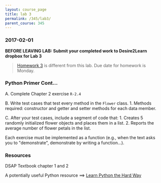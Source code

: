 ```yaml
---
layout: course_page
title: lab 3
permalink: /345/lab3/
parent_course: 345
---
```


### 2017-02-01

**BEFORE LEAVING LAB: Submit your completed work to Desire2Learn dropbox for Lab 3**

> [Homework 3](/345/hw3/) is different from this lab. Due date for homework is Monday.

### Python Primer Cont...
A. Complete Chapter 2 exercise ```R-2.4```

B. Write test cases that test every method in the ```Flower``` class.
	1. Methods required: constructor and getter and setter methods for each data member.

C. After your test cases, include a segment of code that:
	1. Creates 5 randomly initialized flower objects and places them in a list.
	2. Reports the average number of flower petals in the list.

Each exercise must be implemented as a function (e.g., when the text asks you to "demonstrate", demonstrate by writing a function...). 

### Resources
DSAP Textbook chapter 1 and 2

A potentially useful Python resource ==> [Learn Python the Hard Way](https://learnpythonthehardway.org/book/)

